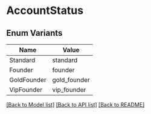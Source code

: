 # AccountStatus

## Enum Variants

| Name | Value |
|---- | -----|
| Standard | standard |
| Founder | founder |
| GoldFounder | gold_founder |
| VipFounder | vip_founder |


[[Back to Model list]](../README.md#documentation-for-models) [[Back to API list]](../README.md#documentation-for-api-endpoints) [[Back to README]](../README.md)


